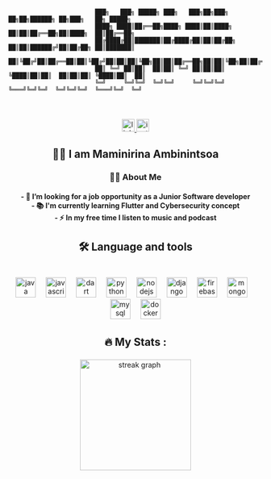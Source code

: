 ```

                        ███╗   ███╗ █████╗ ███╗   ███╗██╗███╗   ██╗██╗██████╗ ██╗███╗   ██╗ █████╗ 
                        ████╗ ████║██╔══██╗████╗ ████║██║████╗  ██║██║██╔══██╗██║████╗  ██║██╔══██╗
                        ██╔████╔██║███████║██╔████╔██║██║██╔██╗ ██║██║██████╔╝██║██╔██╗ ██║███████║
                        ██║╚██╔╝██║██╔══██║██║╚██╔╝██║██║██║╚██╗██║██║██╔══██╗██║██║╚██╗██║██╔══██║
                        ██║ ╚═╝ ██║██║  ██║██║ ╚═╝ ██║██║██║ ╚████║██║██║  ██║██║██║ ╚████║██║  ██║
                        ╚═╝     ╚═╝╚═╝  ╚═╝╚═╝     ╚═╝╚═╝╚═╝  ╚═══╝╚═╝╚═╝  ╚═╝╚═╝╚═╝  ╚═══╝╚═╝  ╚═╝
                                                                                     
                                                                                                 
```
###

<div align="center">
  <a href="https://linkedin.com/in/maminirinaambinintsoa" target="_blank">
    <img src="https://img.shields.io/static/v1?message=LinkedIn&logo=linkedin&label=&color=0077B5&logoColor=white&labelColor=&style=for-the-badge" height="25" alt="linkedin logo"  />
  </a>
  <a href="https://instagram.com/littletopg_" target="_blank">
    <img src="https://img.shields.io/static/v1?message=Instagram&logo=instagram&label=&color=E4405F&logoColor=white&labelColor=&style=for-the-badge" height="25" alt="instagram logo"  />
  </a>
</div>

###

<h2 align="center">🖖🏽 I am Maminirina Ambinintsoa</h2>

###

<h3 align="center">👩‍💻  About Me</h3> <h4 align='center'>- 🔭 I’m looking for a job opportunity as a Junior Software developer<br>- 📚 I'm currently learning Flutter and Cybersecurity concept<br>- ⚡ In my free time I listen to music and podcast</h4>

###

<h2 align="center">🛠 Language and tools</h2>

###

<br clear="both">

<div align="center">
  <img src="https://cdn.jsdelivr.net/gh/devicons/devicon/icons/java/java-original.svg" height="40" alt="java logo"  />
  <img width="12" />
  <img src="https://cdn.jsdelivr.net/gh/devicons/devicon/icons/javascript/javascript-original.svg" height="40" alt="javascript logo"  />
  <img width="12" />
  <img src="https://cdn.jsdelivr.net/gh/devicons/devicon/icons/dart/dart-original.svg" height="40" alt="dart logo"  />
  <img width="12" />
  <img src="https://cdn.jsdelivr.net/gh/devicons/devicon/icons/python/python-original.svg" height="40" alt="python logo"  />
  <img width="12" />
  <img src="https://cdn.jsdelivr.net/gh/devicons/devicon/icons/nodejs/nodejs-original.svg" height="40" alt="nodejs logo"  />
  <img width="12" />
  <img src="https://cdn.jsdelivr.net/gh/devicons/devicon/icons/django/django-plain.svg" height="40" alt="django logo"  />
  <img width="12" />
  <img src="https://cdn.jsdelivr.net/gh/devicons/devicon/icons/firebase/firebase-plain-wordmark.svg" height="40" alt="firebase logo"  />
  <img width="12" />
  <img src="https://cdn.jsdelivr.net/gh/devicons/devicon/icons/mongodb/mongodb-original.svg" height="40" alt="mongodb logo"  />
  <img width="12" />
  <img src="https://cdn.jsdelivr.net/gh/devicons/devicon/icons/mysql/mysql-original.svg" height="40" alt="mysql logo"  />
  <img width="12" />
  <img src="https://cdn.jsdelivr.net/gh/devicons/devicon/icons/docker/docker-plain-wordmark.svg" height="40" alt="docker logo"  />
</div>

###

<h2 align="center">🔥   My Stats :</h2>

###

<div align="center">
  <img src="https://streak-stats.demolab.com?user=AmbiNtsoah&locale=en&mode=daily&theme=dark&hide_border=false&border_radius=5&order=3" height="220" alt="streak graph"  />
</div>

###
